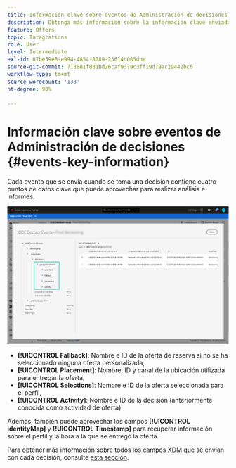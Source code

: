 ```yaml
---
title: Información clave sobre eventos de Administración de decisiones
description: Obtenga más información sobre la información clave enviada con cada evento de Administración de decisiones.
feature: Offers
topic: Integrations
role: User
level: Intermediate
exl-id: 07be59e8-e994-4854-8089-25614d005dbe
source-git-commit: 7138e1f031bd26caf9379c3ff19d79ac29442bc6
workflow-type: tm+mt
source-wordcount: '133'
ht-degree: 90%

---
```


# Información clave sobre eventos de Administración de decisiones {#events-key-information}

Cada evento que se envía cuando se toma una decisión contiene cuatro puntos de datos clave que puede aprovechar para realizar análisis e informes.

![](../../assets/events-dataset-preview.png)

* **[!UICONTROL Fallback]**: Nombre e ID de la oferta de reserva si no se ha seleccionado ninguna oferta personalizada,
* **[!UICONTROL Placement]**: Nombre, ID y canal de la ubicación utilizada para entregar la oferta,
* **[!UICONTROL Selections]**: Nombre e ID de la oferta seleccionada para el perfil,
* **[!UICONTROL Activity]**: Nombre e ID de la decisión (anteriormente conocida como actividad de oferta).

Además, también puede aprovechar los campos **[!UICONTROL identityMap]** y **[!UICONTROL Timestamp]** para recuperar información sobre el perfil y la hora a la que se entregó la oferta.

Para obtener más información sobre todos los campos XDM que se envían con cada decisión, consulte [esta sección](xdm-fields.md).
